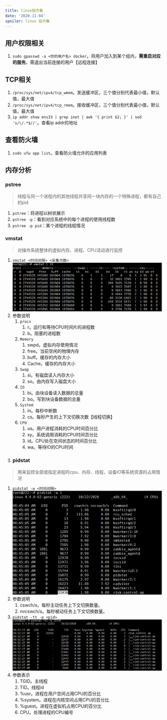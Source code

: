 ```yaml
---
title: linux指令集
date: '2020-11-04'
spoiler: linux 指令集
---
```

## 用户权限相关
1. `sudo gpasswd -a <你的用户名> docker`。将用户加入到某个组内，**需重启对应的服务**。需退出当前连接的用户【远程连接】

## TCP相关
1. `/proc/sys/net/ipv4/tcp_wmem`。发送缓冲区，三个值分别代表最小值，默认值，最大值
1. `/proc/sys/net/ipv4/tcp_rmem`。接收缓冲区，三个值分别代表最小值，默认值，最大值
1. `ip addr show ens33 | grep inet | awk '{ print $2; }' | sed 's/\/.*$//'`。查看ip addr的地址

## 查看防火墙
1. `sudo ufw app list`。查看防火墙允许的应用列表

## 内存分析
### pstree
> 线程与同一个进程内的其他线程共享同一块内存的一个特殊进程，都有自己的pid
1. `pstree`：将进程以树状展示
1. `pstree -p`：看到对应系统中的每个进程的使用线程数
1. `pstree -p pid`：某个进程的线程情况

### vmstat 
> 对操作系统整体的虚拟内存、进程、CPU活动进行监控

1. `vmstat <时间间隔> <采集次数>`
![image](./vmstat-1.png)
1. 参数说明
    1. `procs`
        1. r。运行和等待CPU时间片的进程数
        1. b。阻塞的进程数
    1. `Memory`
        1. swpd。虚拟内存使用情况
        1. free。当前空闲的物理内存
        1. buff。缓存的内存大小
        1. Cache。缓存的内存大小
    1. `Swap`
        1. si。有磁盘读入内存大小
        1. so。由内存写入磁盘大小
    1. `IO`
        1. bi。由块设备读入数据的总量
        1. bo。写到块设备数据的总量
    1. `System`
        1. in。每秒中断数
        1. cs。每秒产生的上下文切换次数【线程切换】
    1. `CPU`
        1. us。用户进程消耗的CPU时间百分比
        1. sy。系统调用消耗的CPU时间百分比
        1. id。CPU处在空间状态的时间百分比
        1. wa。等待IO的CPU时间
1. ### pidstat
> 用来监控全部或指定进程的cpu、内存、线程、设备IO等系统资源的占用情况

1. `pidstat -w <时间间隔>`
![image](./pstat-w.png)
1. 参数说明
    1. cswch/s。每秒主动任务上下文切换数量。
    1. nvcswch/s。每秒被动任务上下文切换数量。
1. `pidstat -tt -p <pid>`
![image](./pidstat-tt-p.png)
1. 参数表示
    1. TGID。主线程
    1. TID。线程id
    1. %usr。进程在用户空间占用CPU的百分比
    1. %system。进程在内核空间占用CPU的百分比
    1. %guest。进程在虚拟机占用CPU的百分比
    1. CPU。处理进程的CPU编号
    
